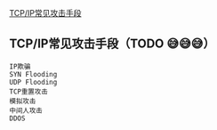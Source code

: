 [TCP/IP常见攻击手段](https://mp.weixin.qq.com/s/AZwWrOlLxRSSi-ywBgZ0fA)

## TCP/IP常见攻击手段（TODO 😅😅😅）

    IP欺骗
    SYN Flooding
    UDP Flooding
    TCP重置攻击
    模拟攻击
    中间人攻击
    DDOS